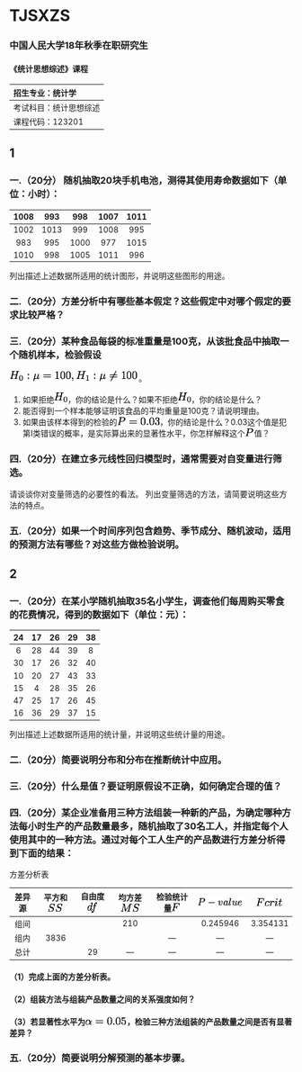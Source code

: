 # TJSXZS

### 中国人民大学18年秋季在职研究生
#### 《统计思想综述》课程

|招生专业：统计学|
|:---|
|考试科目：统计思想综述|
|课程代码：123201|

## **1**



###  一.（20分） 随机抽取20块手机电池，测得其使用寿命数据如下（单位：小时）：




|1008|993|998|1007|1011|
|:---:|:---:|:---:|:---:|:---:|
|1002|1013|999|1008|995|
|983|995|1000|977|1015|
|1010|998|1005|1011|996|

列出描述上述数据所适用的统计图形，并说明这些图形的用途。


### 二.（20分）方差分析中有哪些基本假定？这些假定中对哪个假定的要求比较严格？

### 三.（20分）某种食品每袋的标准重量是100克，从该批食品中抽取一个随机样本，检验假设
![](./images/1-3.png)。

1. 如果拒绝![](./images/H0.png)，你的结论是什么？如果不拒绝![](./images/H0.png)，你的结论是什么？
2. 能否得到一个样本能够证明该食品的平均重量是100克？请说明理由。
3. 如果由该样本得到的检验的![](./images/1-3-3.png)，你的结论是什么？0.03这个值是犯第Ⅰ类错误的概率，是实际算出来的显著性水平，你怎样解释这个![](./images/P.png)值？

### 四.（20分）在建立多元线性回归模型时，通常需要对自变量进行筛选。
请谈谈你对变量筛选的必要性的看法。
列出变量筛选的方法，请简要说明这些方法的特点。

### 五.（20分）如果一个时间序列包含趋势、季节成分、随机波动，适用的预测方法有哪些？对这些方做检验说明。

## **2**

### 一.（20分）在某小学随机抽取35名小学生，调查他们每周购买零食的花费情况，得到的数据如下（单位：元）：
|24|17|26|29|38|
|:-:|:-:|:-:|:-:|:-:|
|6|28|44|39|8|
|30|17|26|32|40|
|10|20|27|43|33|
|15|4|28|35|26|
|47|25|17|26|45|
|16|36|29|37|15|

列出描述上述数据所适用的统计量，并说明这些统计量的用途。

### 二.（20分）简要说明分布和分布在推断统计中应用。

### 三.（20分）什么是值？要证明原假设不正确，如何确定合理的值？

### 四.（20分）某企业准备用三种方法组装一种新的产品，为确定哪种方法每小时生产的产品数量最多，随机抽取了30名工人，并指定每个人使用其中的一种方法。通过对每个工人生产的产品数进行方差分析得到下面的结果：

方差分析表

|差异源|平方和![](./images/SS.png)|自由度![](./images/df.png)|均方差![](./images/MS.png)|检验统计量![](./images/F.png)|![](./images/P-value.png)|![](./images/Fcrit.png)|
|:-:|:-:|:-:|:-:|:-:|:-:|:-:|
|组间|||210||0.245946|3.354131|
|组内|3836|||—|—|—|
|总计||29|—|—|—|—|
#### （1）完成上面的方差分析表。
#### （2）组装方法与组装产品数量之间的关系强度如何？
#### （3）若显著性水平为![](./images/2-4.png)，检验三种方法组装的产品数量之间是否有显著差异？

### 五.（20分）简要说明分解预测的基本步骤。


